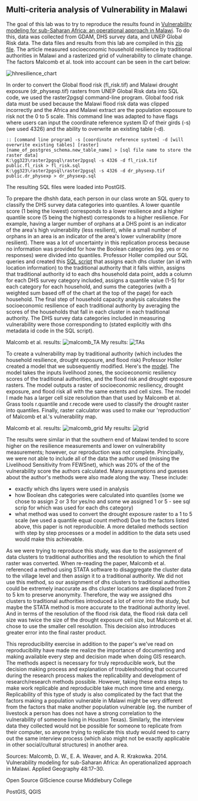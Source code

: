 ## Multi-criteria analysis of Vulnerability in Malawi

The goal of this lab was to try to reproduce the results found in [Vulnerability modeling for sub-Saharan Africa: an operational approach in Malawi](https://www.sciencedirect.com/science/article/pii/S0143622814000058).
To do this, data was collected from GDAM, DHS survey data, and UNEP Global Risk data. The data files and results from this lab are compiled in this [zip file](L78_data.zip). The article measured socioeconomic household resilience by traditional authorities in Malawi and a rasterized grid of vulnerability to climate change. The factors Malcomb et al. took into account can be seen in the cart below:

![hhresilience_chart](hhresilience_chart.jpg)

In order to convert the Global flood risk (fl_risk.tif) and Malawi drought exposure (dr_physexp.tif) rasters from UNEP Global Risk data into SQL code, we used the raster2pgsql command-line program. Global food risk data must be used because the Malawi flood risk data was clipped incorrectly and the Africa and Malawi extract are the population exposure to risk not the 0 to 5 scale. This command line was adapted to have flags where users can input the coordinate reference system ID of their girds (-s) (we used 4326) and the ability to overwrite an existing table (-d).
```
:: [command line program] -s [coordinate reference system] -d [will overwrite existing tables] [raster] [name_of_postgres_schema.new_table_name] > [sql file name to store the raster data]
K:\gg323\raster2pgsql\raster2pgsql -s 4326 -d fl_risk.tif public.fl_risk > fl_risk.sql
K:\gg323\raster2pgsql\raster2pgsql -s 4326 -d dr_physexp.tif public.dr_physexp > dr_physexp.sql
```
The resulting SQL files were loaded into PostGIS.

To prepare the dhshh data, each person in our class wrote an SQL query to classify the DHS survey data categories into quantiles. A lower quantile score (1 being the lowest) corresponds to a lower resilience and a higher quantile score (5 being the highest) corresponds to a higher resilience. For example, having a larger number of orphans at a DHS point is an indicator of the area's high vulnerability (less resilient), while a small number of orphans in an area is an indicator of the area's lower vulnerability (more resilient). There was a lot of uncertainty in this replication process because no information was provided for how the Boolean categories (eg. yes or no responses) were divided into quantiles. Professor Holler compiled our SQL queries and created this [SQL script](vulnerabilitySQL.sql) that assigns each dhs cluster (an id with location information) to the traditional authority that it falls within, assigns that traditional authority id to each dhs household data point, adds a column for each DHS survey category included, assigns a quantile value (1-5) for each category for each household, and sums the categories (with a weighted sum based off of the chart at the top of the page) for each household. The final step of household capacity analysis calculates the socioeconomic resilience of each traditional authority by averaging the scores of the households that fall in each cluster in each traditional authority. The DHS survey data categories included in measuring vulnerability were those corresponding to (stated explicitly with dhs metadata id code in the SQL script). 

Malcomb et al. results:
![malcomb_TA](malcomb_TA.jpg)
My results:
![TAs](TAcapacities.png)

To create a vulnerability map by traditional authority (which includes the household resilience, drought exposure, and flood risk) Professor Holler created a model that we subsequently modified. Here's the [model](malawi_lab.model3). The model takes the inputs livelihood zones, the socioeconomic resiliency scores of the traditional authorities, and the flood risk and drought exposure rasters. The model outputs a raster of socioeconomic resiliency, drought exposure, and flood risk all with the same extents and cell sizes. The model I made has a larger cell size resolution than that used by Malcomb et al. Grass tools r.quantile and r.recode were used to classify the drought raster into quantiles. Finally, raster calculator was used to make our 'reproduction' of Malcomb et al.'s vulnerability map.

Malcomb et al. results:
![malcomb_grid](malcomb_grid.jpg)
My results:
![grid](hhresilliencegrid.png)

The results were similar in that the southern end of Malawi tended to score higher on the resilience measurements and lower on vulnerability measurements; however, our reproduction was not complete. Principally, we were not able to include all of the data the author used (missing the Livelihood Sensitivity from FEWSnet), which was 20% of the of the vulnerability score the authors calculated. Many assumptions and guesses about the author's methods were also made along the way. These include:
- exactly which dhs layers were used in analysis
- how Boolean dhs categories were calculated into quantiles (some we chose to assign 2 or 3 for yes/no and some we assigned 1 or 5 - see sql scrip for which was used for each dhs category)
- what method was used to convert the drought exposure raster to a 1 to 5 scale (we used a quantile equal count method)
Due to the factors listed above, this paper is not reproducible. A more detailed methods section with step by step processes or a model in addition to the data sets used would make this achievable. 

As we were trying to reproduce this study, was due to the assignment of data clusters to traditional authorities and the resolution to which the final raster was converted. When re-reading the paper, Malcomb et al. referenced a method using STATA software to disaggregate the cluster data to the village level and then assign it to a traditional authority. We did not use this method, so our assignment of dhs clusters to traditional authorities could be extremely inaccurate as dhs cluster locations are displaced from 2 to 5 km to preserve anonymity. Therefore, the way we assigned dhs clusters to traditional authorities introduced a lot of error into the study, but maybe the STATA method is more accurate to the traditional authority level. And in terms of the resolution of the flood risk data, the flood risk data cell size was twice the size of the drought exposure cell size, but Malcomb et al. chose to use the smaller cell resolution. This decision also introduces greater error into the final raster product.

This reproducibility exercise in addition to the paper's we've read on reproducibility have made me realize the importance of documenting and making available every step and decision made when doing GIS research. The methods aspect is necessary for truly reproducible work, but the decision making process and explanation of troubleshooting that occurred during the research process makes the replicability and development of research/research methods possible. However, taking these extra steps to make work replicable and reproducible take much more time and energy. Replicability of this type of study is also complicated by the fact that the factors making a population vulnerable in Malawi might be very different from the factors that make another population vulnerable (eg. the number of livestock a person has does not have a strong correlation to the vulnerability of someone living in Houston Texas). Similarly, the interview data they collected would not be possible for someone to replicate from their computer, so anyone trying to replicate this study would need to carry out the same interview process (which also might not be exactly applicable in other social/cultural structures) in another area.

Sources:
Malcomb, D. W., E. A. Weaver, and A. R. Krakowka. 2014. Vulnerability modeling for sub-Saharan Africa: An
operationalized approach in Malawi. Applied Geography 48:17–30.

Open Source GIScience course Middlebury College

PostGIS, QGIS
